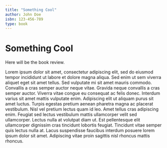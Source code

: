 ```yaml
---
title: "Something Cool"
author: John Doe
isbn: 123-456-789
type: book
---
```


# Something Cool

Here will be the book review.

Lorem ipsum dolor sit amet, consectetur adipiscing elit, sed do eiusmod tempor incididunt ut labore et dolore magna aliqua. Sed enim ut sem viverra aliquet eget sit amet tellus. Sed vulputate mi sit amet mauris commodo. Convallis a cras semper auctor neque vitae. Gravida neque convallis a cras semper auctor. Viverra vitae congue eu consequat ac felis donec. Interdum varius sit amet mattis vulputate enim. Adipiscing elit ut aliquam purus sit amet luctus. Turpis egestas pretium aenean pharetra magna ac placerat vestibulum. Nisl vel pretium lectus quam id leo. Amet tellus cras adipiscing enim. Feugiat sed lectus vestibulum mattis ullamcorper velit sed ullamcorper. Lectus nulla at volutpat diam ut. Est pellentesque elit ullamcorper dignissim cras tincidunt lobortis feugiat. Tincidunt vitae semper quis lectus nulla at. Lacus suspendisse faucibus interdum posuere lorem ipsum dolor sit amet. Adipiscing vitae proin sagittis nisl rhoncus mattis rhoncus.
